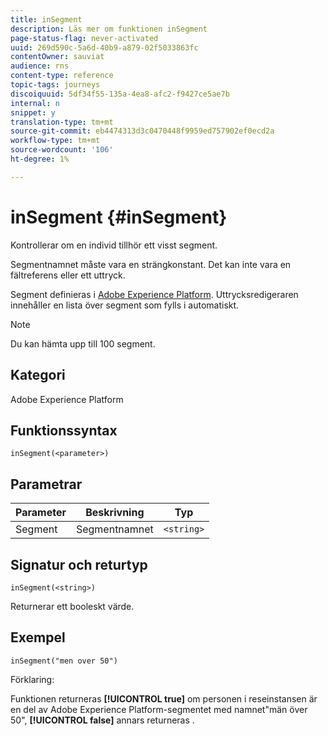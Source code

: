 ```yaml
---
title: inSegment
description: Läs mer om funktionen inSegment
page-status-flag: never-activated
uuid: 269d590c-5a6d-40b9-a879-02f5033863fc
contentOwner: sauviat
audience: rns
content-type: reference
topic-tags: journeys
discoiquuid: 5df34f55-135a-4ea8-afc2-f9427ce5ae7b
internal: n
snippet: y
translation-type: tm+mt
source-git-commit: eb4474313d3c0470448f9959ed757902ef0ecd2a
workflow-type: tm+mt
source-wordcount: '106'
ht-degree: 1%

---
```



# inSegment {#inSegment}

Kontrollerar om en individ tillhör ett visst segment.

Segmentnamnet måste vara en strängkonstant. Det kan inte vara en fältreferens eller ett uttryck.

Segment definieras i [Adobe Experience Platform](https://platform.adobe.com/segment/overview). Uttrycksredigeraren innehåller en lista över segment som fylls i automatiskt.

>[!NOTE]
>
>Du kan hämta upp till 100 segment.

## Kategori

Adobe Experience Platform

## Funktionssyntax

`inSegment(<parameter>)`

## Parametrar

| Parameter | Beskrivning | Typ |
|--- |--- |--- |
| Segment | Segmentnamnet | `<string>` |

## Signatur och returtyp

`inSegment(<string>)`

Returnerar ett booleskt värde.

## Exempel

`inSegment("men over 50")`

Förklaring:

Funktionen returneras **[!UICONTROL true]** om personen i reseinstansen är en del av Adobe Experience Platform-segmentet med namnet&quot;män över 50&quot;, **[!UICONTROL false]** annars returneras .
